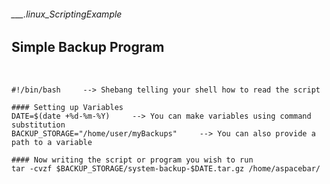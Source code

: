 ###### ___.linux_ScriptingExample

## Simple Backup Program

<br>


    #!/bin/bash     --> Shebang telling your shell how to read the script

    #### Setting up Variables
    DATE=$(date +%d-%m-%Y)     --> You can make variables using command substitution
    BACKUP_STORAGE="/home/user/myBackups"     --> You can also provide a path to a variable

    #### Now writing the script or program you wish to run
    tar -cvzf $BACKUP_STORAGE/system-backup-$DATE.tar.gz /home/aspacebar/

